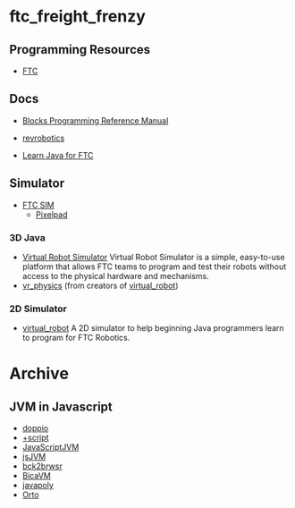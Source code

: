 # ftc_freight_frenzy

## Programming Resources 
- [FTC](https://www.firstinspires.org/resource-library/ftc/technology-information-and-resources)

## Docs
- [Blocks Programming Reference Manual](http://www.ortop.org/ftc/BlocksProgramming/BlocksProgrammingReferenceManual.pdf)
- [revrobotics](https://docs.revrobotics.com/docs/first-tech-challenge)

- [Learn Java for FTC](https://raw.githubusercontent.com/alan412/LearnJavaForFTC/master/LearnJavaForFTC.pdf)


## Simulator

- [FTC SIM](https://www.firstroboticscanada.org/ftc/sim/)
  - [Pixelpad](https://pixelpad.io/ftcsim/)

### 3D Java 

- [Virtual Robot Simulator](http://virtualftc.org/get-started/)
Virtual Robot Simulator is a simple, easy-to-use platform that allows FTC teams to program and test their robots without access to the physical hardware and mechanisms.
- [vr_physics](https://github.com/beta8397/vr_physics)
(from creators of [virtual_robot](https://github.com/Beta8397/virtual_robot))

### 2D Simulator
- [virtual_robot](https://github.com/Beta8397/virtual_robot)
  A 2D simulator to help beginning Java programmers learn to program for FTC Robotics.





















# Archive

## JVM in Javascript

-  [doppio](https://plasma-umass.org/doppio-demo/)
-  [+script](https://www.keithschwarz.com/+script/)
-  [JavaScriptJVM](http://jivings.github.io/jsJVM/)
-  [jsJVM](https://github.com/Jivings/jsJVM)
-  [bck2brwsr](https://github.com/jtulach/bck2brwsr)
-  [BicaVM](https://www.surf-the-edge.com/2011/11/15/bicavm-jvm-in-javascript-why/)
-  [javapoly](https://www.javapoly.com/)
-  [Orto](https://github.com/robterrell/orto)
